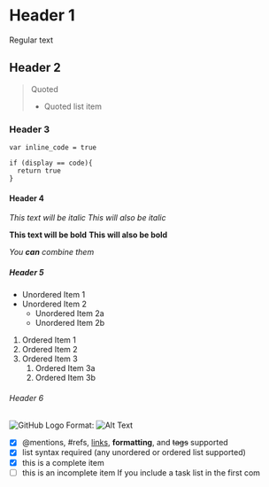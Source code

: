 # Header 1
Regular text

## Header 2
> Quoted
> - Quoted list item

### Header 3
`var inline_code = true`

```
if (display == code){
  return true
}
```

#### Header 4
*This text will be italic*
_This will also be italic_

**This text will be bold**
__This will also be bold__

_You **can** combine them_

##### Header 5
* Unordered Item 1
* Unordered Item 2
  * Unordered Item 2a
  * Unordered Item 2b

1. Ordered Item 1
1. Ordered Item 2
1. Ordered Item 3
   1. Ordered Item 3a
   1. Ordered Item 3b

###### Header 6
![GitHub Logo](/images/logo.png)
Format: ![Alt Text](url)

- [x] @mentions, #refs, [links](), **formatting**, and <del>tags</del> supported
- [x] list syntax required (any unordered or ordered list supported)
- [x] this is a complete item
- [ ] this is an incomplete item
If you include a task list in the first com

